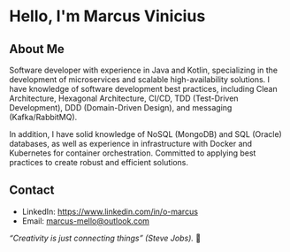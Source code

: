# Hello, I'm Marcus Vinicius
## About Me

Software developer with experience in Java and Kotlin, specializing in the development of microservices and scalable high-availability solutions. I have knowledge of software development best practices, including Clean Architecture, Hexagonal Architecture, CI/CD, TDD (Test-Driven Development), DDD (Domain-Driven Design), and messaging (Kafka/RabbitMQ).

 In addition, I have solid knowledge of NoSQL (MongoDB) and SQL (Oracle) databases, as well as experience in infrastructure with Docker and Kubernetes for container orchestration. Committed to applying best practices to create robust and efficient solutions.

## Contact

- LinkedIn: https://www.linkedin.com/in/o-marcus
- Email: marcus-mello@outlook.com

_“Creativity is just connecting things” (Steve Jobs)._ 🚀
